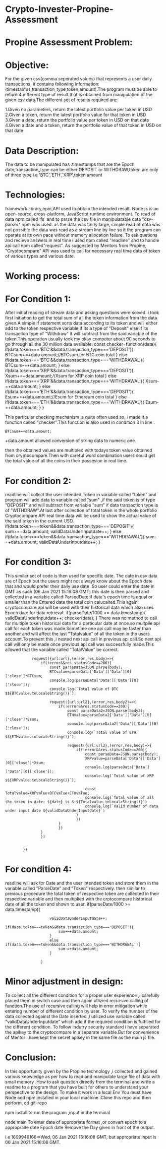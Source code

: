 # Crypto-Invester-Propine-Assessment
# Propine Assessment Problem:
# Objective:
For the given csv(comma seperated values) that represents a user daily transactions. it contains following information:(timestamps,transaction_type,token,amount).The program must be able to return 4 different type of result that is obtained from manipulation of the given csv data.The different set of results required are:

1.Given no parameters, return the latest portfolio value per token in USD
2.Given a token, return the latest portfolio value for that token in USD
3.Given a date, return the portfolio value per token in USD on that date
4.Given a date and a token, return the portfolio value of that token in USD on that date

# Data Description:
The data to be manipulated has :timestamps that are the Epoch date,transaction_type can be either DEPOSIT or WITHDRAW,token are only of three type i.e 'BTC','ETH','XRP',token amount

# Technologies:
framework library,npm,API used to obtain the intended result.
Node.js is an open-source, cross-platform, JavaScript runtime environment.
To read of data npm called 'fs' and to parse the csv file in manipulatable data "csv-parser" npm was used. as the data was fairly large, simple read of data was not possible the data was read as a stream line by line so it the program can operate at its own pace without memory allocation failure.
To ask quetions and recieve answers in real time i used npm called "readline" and to handle api call npm called"request".
As suggested by Mentors from Propine, "Cryptocompare" API was used to call for necessary real time data of token of various types and various date.

# Working process:
# For Condition 1:
After initial reading of stream data and asking questions were solved. i took first initiation to get the total sum of all the token information from the data given.A simple if statement sorts data according to its token and will either add to the token respective variable if its a type of "Deposit" else if its transaction type of "Withdraw" it will subtract from the said variable of the token.This operation usually took my okay computer about 90 seconds to go through all the 30 million data available:
    const checker=function(data){
        if(data.token==='BTC'&&data.transaction_type==='DEPOSIT'){
            BTCsum+=+data.amount;//BTCsum for BTC coin total
        }
        else if(data.token==='BTC'&&data.transaction_type==='WITHDRAWAL'){
            BTCsum-=+data.amount;
        }
        else if(data.token==='XRP'&&data.transaction_type==='DEPOSIT'){
            Xsum+=+data.amount;//Xsum for XRP coin total
        }
        else if(data.token==='XRP'&&data.transaction_type==='WITHDRAWAL'){
            Xsum-=+data.amount;
        }
        else if(data.token==='ETH'&&data.transaction_type==='DEPOSIT'){
            Esum+=+data.amount;//Esum for Ethereum coin total
        }
        else if(data.token==='ETH'&&data.transaction_type==='WITHDRAWAL'){
            Esum-=+data.amount;
        }
    }

This particular checking mechanism is quite often used so, i made it a function called "checker".This function is also used in condition 3
in line :

    BTCsum+=+data.amount;
+data.amount allowed conversion of string data to numeric one.

then the obtained values are multipled with todays token value obtained from cryptocompare.Then with careful word combination users could get the total value of all the coins in their possesion in real time.

# For condition 2:
readline will collect the user intended Token in variable called "token" and program will add data to variable called "sum" ,if the said token is of type "DEPOSIT" and will subtract from variable "sum" if data transaction type is of "WITHDRAW".At last after collection of total token in the whole portfolio Cryptocompare API real time data will be used to show the actual value of the said token in the current USD.
                if(data.token===token&&data.transaction_type==='DEPOSIT'){
                    sum+=+data.amount;
                    validDataUnderInputdate++;
                }
                else if(data.token===token&&data.transaction_type==='WITHDRAWAL'){
                    sum-=+data.amount;
                    validDataUnderInputdate++;
                }
# For condition 3:
This similar set of code is then used for specific date. The date in csv data are of Epoch but the users might not always know about the Epoch date that and would prefer their daily use date .So user could enter the date in GMT as such (06 Jan 2021 15:16:08 GMT) this date is then parsed and collected in a variable called ParsedDate.if data's epoch time is equal or smaller than the Entered date the total coin calucalted.This again cryptocompare api will be used with their historical data which also uses Epoch date for data retrieval.
                if(parseDate/1000 >= data.timestamp){
                    validDataUnderInputdate++;
                   checker(data);
                }
There was no method to call for multiple token historical data for a particular date at once.so multpile api call for each token was made.Sometime one api call may be faster than another and will affect the last "Totalvalue" of all the token in the users account.To prevent this ,i nested next api call in previous api call.So next api call will only be made once previous api call was successfully made.This allowed that the variable called "TotalValue" be correct.

                request({url:url},(error,res,body)=>{
                    if(!error&&res.statusCode==200){
                        const parseData=JSON.parse(body);
                        BTCvalue=parseData['Data']['Data'][0]['close']*BTCsum;
                        console.log(parseData['Data']['Data'][0]['close']);
                        console.log(`Total value of BTC $${BTCvalue.toLocaleString()}`);
                       
                        request({url:url2},(error,res,body2)=>{
                            if(!error&&res.statusCode==200){
                                const parseData2=JSON.parse(body2);
                                ETHvalue=parseData2['Data']['Data'][0]['close']*Esum;
                                console.log(parseData2['Data']['Data'][0]['close']);
                                console.log(`Total value of ETH $${ETHvalue.toLocaleString()}`);    

                                request({url:url3},(error,res,body)=>{
                                    if(!error&&res.statusCode==200){
                                        const parseData=JSON.parse(body);
                                        XRPvalue=parseData['Data']['Data'][0]['close']*Xsum;
                                        console.log(parseData['Data']['Data'][0]['close']);
                                        console.log(`Total value of XRP $${XRPvalue.toLocaleString()}`);  
                                        
                                        const Totalvalue=XRPvalue+BTCvalue+ETHvalue;
                                        console.log(`Total value of all the token in date: ${date} is $:${Totalvalue.toLocaleString()}`)
                                        console.log(`Valid number of data under input date ${validDataUnderInputdate}`)
                                    }
                                    })   
                            }
                            })
                    }
                    })
                
                     
            })
# For condition 4:
readline will ask for Date and the user intended token and store them in the variable called "ParseDate" and "Token" respectively. then similar to previous procedure the total token of respective token are collected in their respective variable and then multiplied with the crptocompare historical date of all the token and shown to user.
                if(parseDate/1000 >= data.timestamp){
                        
                        validDataUnderInputdate++;
                        if(data.token===token&&data.transaction_type==='DEPOSIT'){
                            sum+=+data.amount;
                        }
                        else if(data.token===token&&data.transaction_type==='WITHDRAWAL'){
                            sum-=+data.amount;
                        }
                        
                    }
# Minor adjustment in design:
To collect all the different condition for a proper user experience ,i carefully placed them in switch case and then again utlizied recursive calling of function.The use of recursive calling will help in error mitigation while entering number of different condition by user.
To verify the number of the data collected against the Date inserted ,i utilized use variable called "validDataUnderInputdate" which add if the required condition is fulfilled for the different condition.
To follow indutry security standard i have separated the apikey to the cryptocompare in a separate variable.But for convenience of Mentor i have kept the secret apikey in the same file as the main js file.
# Conclusion:
In this opportunity given by the Propine technology ,i collected and gained various knowledge as per how to read and manipulate large file of data with small memory .How to ask question directly from the terminal and write a readme to a program that you have built for others to understand your perspective to the design.
To make it work in a local Env
You must have Node and npm installed in your local machine .Clone this repo and then perform,
cd git-repo


npm install
to run the program ,input in the terminal

node main
To enter date of appropriate format ,or convert epoch to a appropraite date Epoch date Remove the Day given in front of the output.

i.e 1609946168=>Wed, 06 Jan 2021 15:16:08 GMT, but appropriate input is 06 Jan 2021 15:16:08 GMT.
